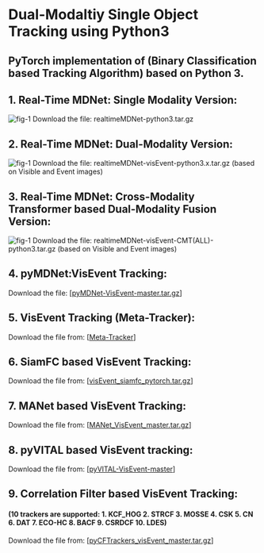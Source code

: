 # Dual-Modaltiy Single Object Tracking using Python3 

## PyTorch implementation of  (Binary Classification based Tracking Algorithm) based on Python 3. 


## 1. Real-Time MDNet: Single Modality Version: 
![fig-1](https://github.com/wangxiao5791509/RTMDNet_DualModality_Python3/blob/main/rtmdnet.png)
Download the file: realtimeMDNet-python3.tar.gz



## 2. Real-Time MDNet: Dual-Modality Version: 
![fig-1](https://github.com/wangxiao5791509/RTMDNet_DualModality_Python3/blob/main/pipelinev2.png)
Download the file: realtimeMDNet-visEvent-python3.x.tar.gz (based on Visible and Event images) 


## 3. Real-Time MDNet: Cross-Modality Transformer based Dual-Modality Fusion Version: 
![fig-1](https://github.com/wangxiao5791509/RTMDNet_DualModality_Python3/blob/main/pipelinev3.png)
Download the file: realtimeMDNet-visEvent-CMT(ALL)-python3.tar.gz (based on Visible and Event images)


## 4. pyMDNet:VisEvent Tracking: 
Download the file: [[pyMDNet-VisEvent-master.tar.gz](https://github.com/wangxiao5791509/RTMDNet_DualModality_Python3/blob/main/pyMDNet-VisEvent-master.tar.gz
)] 

## 5. VisEvent Tracking (Meta-Tracker):
Download the file from: [[Meta-Tracker](https://github.com/wangxiao5791509/RTMDNet_DualModality_Python3/blob/main/meta_sdnet.tar.gz)]

## 6. SiamFC based VisEvent Tracking: 
Download the file from: [[visEvent_siamfc_pytorch.tar.gz](https://github.com/wangxiao5791509/RTMDNet_DualModality_Python3/blob/main/visEvent_siamfc_pytorch.tar.gz)]

## 7. MANet based VisEvent Tracking: 
Download the file from: [[MANet_VisEvent_master.tar.gz](https://github.com/wangxiao5791509/RTMDNet_DualModality_Python3/blob/main/MANet_VisEvent_master.tar.gz)]

## 8. pyVITAL based VisEvent tracking: 
Download the file from: [[pyVITAL-VisEvent-master](https://github.com/wangxiao5791509/RTMDNet_DualModality_Python3/blob/main/pyVITAL-VisEvent-master.tar.gz)] 

## 9. Correlation Filter based VisEvent Tracking: 
#### (10 trackers are supported: 1. KCF_HOG  2. STRCF  3. MOSSE  4. CSK  5. CN  6. DAT  7. ECO-HC  8. BACF  9. CSRDCF  10. LDES)
Download the file from: [[pyCFTrackers_visEvent_master.tar.gz](https://stuahueducn-my.sharepoint.com/:u:/g/personal/e16101002_stu_ahu_edu_cn/EQkM6Jn0GYdChbDwBnlo85wBT_ohNe7EMMt7mRmj2g1Qxg?e=Jc83d6)] 




